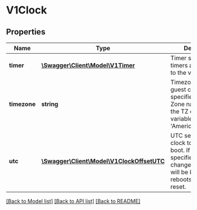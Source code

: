 # V1Clock

## Properties
Name | Type | Description | Notes
------------ | ------------- | ------------- | -------------
**timer** | [**\Swagger\Client\Model\V1Timer**](V1Timer.md) | Timer specifies whih timers are attached to the vmi. | [optional] 
**timezone** | **string** | Timezone sets the guest clock to the specified timezone. Zone name follows the TZ environment variable format (e.g. &#39;America/New_York&#39;). | [optional] 
**utc** | [**\Swagger\Client\Model\V1ClockOffsetUTC**](V1ClockOffsetUTC.md) | UTC sets the guest clock to UTC on each boot. If an offset is specified, guest changes to the clock will be kept during reboots and are not reset. | [optional] 

[[Back to Model list]](../README.md#documentation-for-models) [[Back to API list]](../README.md#documentation-for-api-endpoints) [[Back to README]](../README.md)


